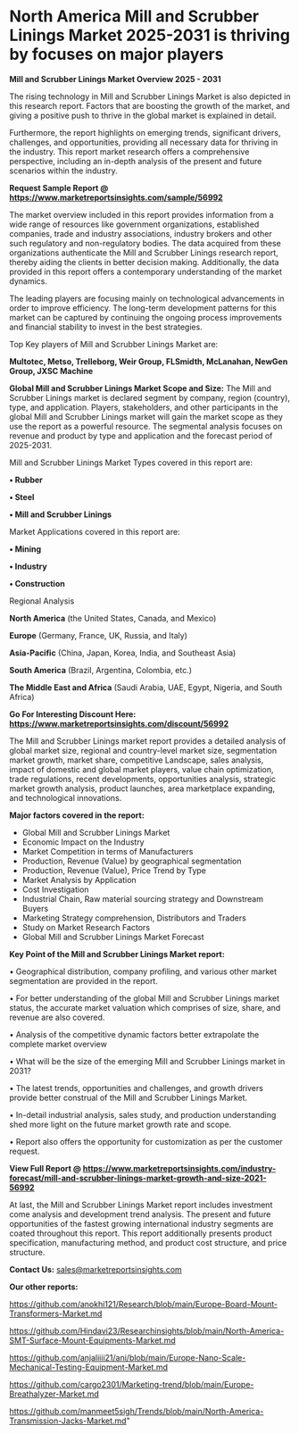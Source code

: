 # North America Mill and Scrubber Linings Market 2025-2031 is thriving by focuses on major players

<Strong> Mill and Scrubber Linings Market Overview 2025 - 2031</strong>

The rising technology in Mill and Scrubber Linings Market is also depicted in this research report. Factors that are boosting the growth of the market, and giving a positive push to thrive in the global market is explained in detail.

Furthermore, the report highlights on emerging trends, significant drivers, challenges, and opportunities, providing all necessary data for thriving in the industry. This report market research offers a comprehensive perspective, including an in-depth analysis of the present and future scenarios within the industry.

<strong>Request Sample Report @ <a href=https://www.marketreportsinsights.com/sample/56992>https://www.marketreportsinsights.com/sample/56992</a></strong>

The market overview included in this report provides information from a wide range of resources like government organizations, established companies, trade and industry associations, industry brokers and other such regulatory and non-regulatory bodies. The data acquired from these organizations authenticate the Mill and Scrubber Linings research report, thereby aiding the clients in better decision making. Additionally, the data provided in this report offers a contemporary understanding of the market dynamics.

The leading players are focusing mainly on technological advancements in order to improve efficiency. The long-term development patterns for this market can be captured by continuing the ongoing process improvements and financial stability to invest in the best strategies.

Top Key players of Mill and Scrubber Linings Market are:

<strong>Multotec, Metso, Trelleborg, Weir Group, FLSmidth, McLanahan, NewGen Group, JXSC Machine</strong>

<strong><b>Global Mill and Scrubber Linings Market Scope and Size:</b></strong>
The Mill and Scrubber Linings market is declared segment by company, region (country), type, and application. Players, stakeholders, and other participants in the global Mill and Scrubber Linings market will gain the market scope as they use the report as a powerful resource. The segmental analysis focuses on revenue and product by type and application and the forecast period of 2025-2031.

Mill and Scrubber Linings Market Types covered in this report are:

<strong>• Rubber

• Steel

• Mill and Scrubber Linings</strong>

Market Applications covered in this report are:

<strong>• Mining

• Industry

• Construction</strong> 

Regional Analysis

<strong>North America</strong> (the United States, Canada, and Mexico)

<strong>Europe</strong> (Germany, France, UK, Russia, and Italy)

<strong>Asia-Pacific</strong> (China, Japan, Korea, India, and Southeast Asia)

<strong>South America</strong> (Brazil, Argentina, Colombia, etc.)

<strong>The Middle East and Africa</strong> (Saudi Arabia, UAE, Egypt, Nigeria, and South Africa)

<strong>Go For Interesting Discount Here: <a href=https://www.marketreportsinsights.com/discount/56992>https://www.marketreportsinsights.com/discount/56992</a></strong>

The Mill and Scrubber Linings market report provides a detailed analysis of global market size, regional and country-level market size, segmentation market growth, market share, competitive Landscape, sales analysis, impact of domestic and global market players, value chain optimization, trade regulations, recent developments, opportunities analysis, strategic market growth analysis, product launches, area marketplace expanding, and technological innovations.

<strong><b>Major factors covered in the report:</b></strong>
<ul>
  <li>Global Mill and Scrubber Linings Market </li>
  <li>Economic Impact on the Industry</li>
  <li>Market Competition in terms of Manufacturers</li>
  <li>Production, Revenue (Value) by geographical segmentation</li>
  <li>Production, Revenue (Value), Price Trend by Type</li>
  <li>Market Analysis by Application</li>
  <li>Cost Investigation</li>
  <li>Industrial Chain, Raw material sourcing strategy and Downstream Buyers</li>
  <li>Marketing Strategy comprehension, Distributors and Traders</li>
  <li>Study on Market Research Factors</li>
  <li>Global Mill and Scrubber Linings Market Forecast</li>
</ul>

<strong><b>Key Point of the Mill and Scrubber Linings Market report:</b></strong>

• Geographical distribution, company profiling, and various other market segmentation are provided in the report.

• For better understanding of the global Mill and Scrubber Linings market status, the accurate market valuation which comprises of size, share, and revenue are also covered.

• Analysis of the competitive dynamic factors better extrapolate the complete market overview

• What will be the size of the emerging Mill and Scrubber Linings market in 2031?

• The latest trends, opportunities and challenges, and growth drivers provide better construal of the Mill and Scrubber Linings Market.

• In-detail industrial analysis, sales study, and production understanding shed more light on the future market growth rate and scope.

• Report also offers the opportunity for customization as per the customer request.

<strong><b>View Full Report @ <a href=https://www.marketreportsinsights.com/industry-forecast/mill-and-scrubber-linings-market-growth-and-size-2021-56992>https://www.marketreportsinsights.com/industry-forecast/mill-and-scrubber-linings-market-growth-and-size-2021-56992</a></b></strong>


At last, the Mill and Scrubber Linings Market report includes investment come analysis and development trend analysis. The present and future opportunities of the fastest growing international industry segments are coated throughout this report. This report additionally presents product specification, manufacturing method, and product cost structure, and price structure.

<strong>Contact Us:</strong>
sales@marketreportsinsights.com

<strong>Our other reports:</strong>

<a href=https://github.com/anokhi121/Research/blob/main/Europe-Board-Mount-Transformers-Market.md>https://github.com/anokhi121/Research/blob/main/Europe-Board-Mount-Transformers-Market.md</a>

<a href=https://github.com/Hindavi23/Researchinsights/blob/main/North-America-SMT-Surface-Mount-Equipments-Market.md>https://github.com/Hindavi23/Researchinsights/blob/main/North-America-SMT-Surface-Mount-Equipments-Market.md</a>

<a href=https://github.com/anjaliiii21/ani/blob/main/Europe-Nano-Scale-Mechanical-Testing-Equipment-Market.md>https://github.com/anjaliiii21/ani/blob/main/Europe-Nano-Scale-Mechanical-Testing-Equipment-Market.md</a>

<a href=https://github.com/cargo2301/Marketing-trend/blob/main/Europe-Breathalyzer-Market.md>https://github.com/cargo2301/Marketing-trend/blob/main/Europe-Breathalyzer-Market.md</a>

<a href=https://github.com/manmeet5sigh/Trends/blob/main/North-America-Transmission-Jacks-Market.md>https://github.com/manmeet5sigh/Trends/blob/main/North-America-Transmission-Jacks-Market.md</a>"
